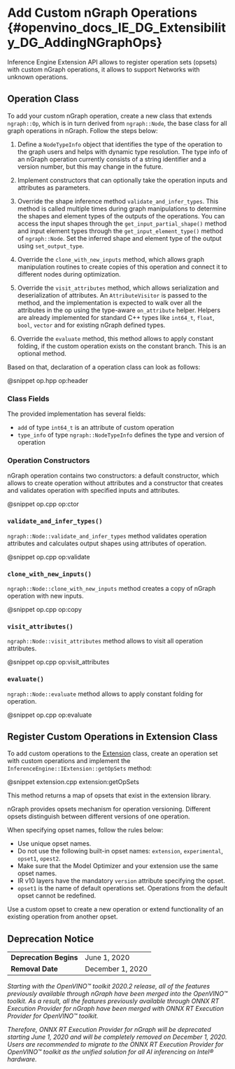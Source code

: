 # Add Custom nGraph Operations {#openvino_docs_IE_DG_Extensibility_DG_AddingNGraphOps}

Inference Engine Extension API allows to register operation sets (opsets) with custom nGraph operations, it allows to support Networks with unknown operations.

## Operation Class

To add your custom nGraph operation, create a new class that extends `ngraph::Op`, which is in turn derived from `ngraph::Node`, the base class for all graph operations in nGraph. Follow the steps below:

1. Define a `NodeTypeInfo` object that identifies the type of the operation to the graph users and helps with dynamic type resolution. The type info of an nGraph operation currently consists of a string identifier and a version number, but this may change in the future.

2. Implement constructors that can optionally take the operation inputs and attributes as parameters. 

3. Override the shape inference method `validate_and_infer_types`. This method is called multiple times during graph manipulations to determine the shapes and element types of the outputs of the operations. You can access the input shapes through the `get_input_partial_shape()` method and input element types through the `get_input_element_type()` method of `ngraph::Node`. Set the inferred shape and element type of the output using `set_output_type`.

4. Override the `clone_with_new_inputs` method, which allows graph manipulation routines to create copies of this operation and connect it to different nodes during optimization.

5. Override the `visit_attributes` method, which allows serialization and deserialization of attributes. An `AttributeVisitor` is passed to the method, and the implementation is expected to walk over all the attributes in the op using the type-aware `on_attribute` helper. Helpers are already implemented for standard C++ types like `int64_t`, `float`, `bool`, `vector` and for existing nGraph defined types.

6. Override the `evaluate` method, this method allows to apply constant folding, if the custom operation exists on the constant branch. This is an optional method.

Based on that, declaration of a operation class can look as follows:

@snippet op.hpp op:header

### Class Fields

The provided implementation has several fields:

 * `add` of type `int64_t` is an attribute of custom operation
 * `type_info` of type `ngraph::NodeTypeInfo` defines the type and version of operation

### Operation Constructors

nGraph operation contains two constructors: a default constructor, which allows to create operation without attributes and a constructor that creates and validates operation with specified inputs and attributes.

@snippet op.cpp op:ctor

### `validate_and_infer_types()`

`ngraph::Node::validate_and_infer_types` method validates operation attributes and calculates output shapes using attributes of operation.

@snippet op.cpp op:validate

### `clone_with_new_inputs()`

`ngraph::Node::clone_with_new_inputs` method creates a copy of nGraph operation with new inputs.

@snippet op.cpp op:copy

### `visit_attributes()`

`ngraph::Node::visit_attributes` method allows to visit all operation attributes.

@snippet op.cpp op:visit_attributes

### `evaluate()`

`ngraph::Node::evaluate` method allows to apply constant folding for operation.

@snippet op.cpp op:evaluate

## Register Custom Operations in Extension Class

To add custom operations to the [Extension](Extension.md) class, create an operation set with custom operations and implement the `InferenceEngine::IExtension::getOpSets` method:

@snippet extension.cpp extension:getOpSets

This method returns a map of opsets that exist in the extension library.

nGraph provides opsets mechanism for operation versioning. Different opsets distinguish between different versions of one operation.

When specifying opset names, follow the rules below:
* Use unique opset names.
* Do not use the following built-in opset names: `extension`, `experimental`, `opset1`, `opest2`.
* Make sure that the Model Optimizer and your extension use the same opset names.
* IR v10 layers have the mandatory `version` attribute  specifying the opset. 
* `opset1` is the name of default operations set.
Operations from the default opset cannot be redefined.

Use a custom opset to create a new operation or extend functionality of an existing operation from another opset.

## Deprecation Notice

<table>
  <tr>
    <td><strong>Deprecation Begins</strong></td>
    <td>June 1, 2020</td>
  </tr>
  <tr>
    <td><strong>Removal Date</strong></td>
    <td>December 1, 2020</td>
  </tr>
</table> 

*Starting with the OpenVINO™ toolkit 2020.2 release, all of the features previously available through nGraph have been merged into the OpenVINO™ toolkit. As a result, all the features previously available through ONNX RT Execution Provider for nGraph have been merged with ONNX RT Execution Provider for OpenVINO™ toolkit.*

*Therefore, ONNX RT Execution Provider for nGraph will be deprecated starting June 1, 2020 and will be completely removed on December 1, 2020. Users are recommended to migrate to the ONNX RT Execution Provider for OpenVINO™ toolkit as the unified solution for all AI inferencing on Intel® hardware.*
